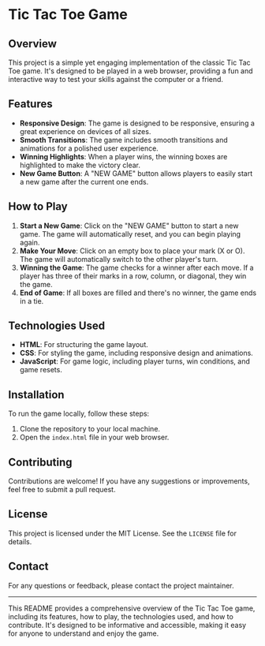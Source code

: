 # Tic Tac Toe Game

## Overview

This project is a simple yet engaging implementation of the classic Tic Tac Toe game. It's designed to be played in a web browser, providing a fun and interactive way to test your skills against the computer or a friend.

## Features

- **Responsive Design**: The game is designed to be responsive, ensuring a great experience on devices of all sizes.
- **Smooth Transitions**: The game includes smooth transitions and animations for a polished user experience.
- **Winning Highlights**: When a player wins, the winning boxes are highlighted to make the victory clear.
- **New Game Button**: A "NEW GAME" button allows players to easily start a new game after the current one ends.

## How to Play

1. **Start a New Game**: Click on the "NEW GAME" button to start a new game. The game will automatically reset, and you can begin playing again.
2. **Make Your Move**: Click on an empty box to place your mark (X or O). The game will automatically switch to the other player's turn.
3. **Winning the Game**: The game checks for a winner after each move. If a player has three of their marks in a row, column, or diagonal, they win the game.
4. **End of Game**: If all boxes are filled and there's no winner, the game ends in a tie.

## Technologies Used

- **HTML**: For structuring the game layout.
- **CSS**: For styling the game, including responsive design and animations.
- **JavaScript**: For game logic, including player turns, win conditions, and game resets.

## Installation

To run the game locally, follow these steps:

1. Clone the repository to your local machine.
2. Open the `index.html` file in your web browser.

## Contributing

Contributions are welcome! If you have any suggestions or improvements, feel free to submit a pull request.

## License

This project is licensed under the MIT License. See the `LICENSE` file for details.

## Contact

For any questions or feedback, please contact the project maintainer.

---

This README provides a comprehensive overview of the Tic Tac Toe game, including its features, how to play, the technologies used, and how to contribute. It's designed to be informative and accessible, making it easy for anyone to understand and enjoy the game.
